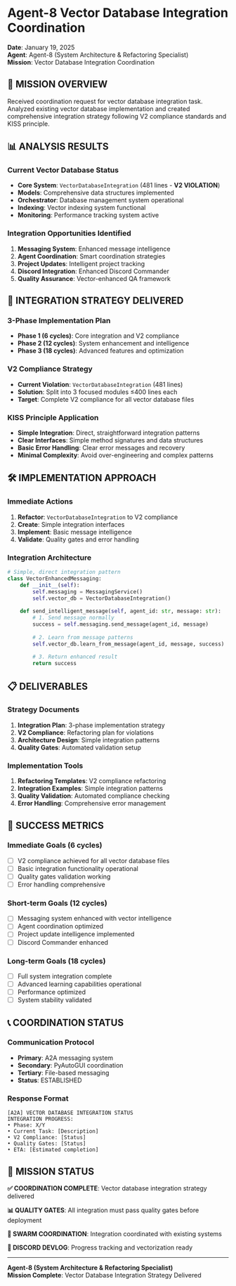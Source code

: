 # Agent-8 Vector Database Integration Coordination
**Date**: January 19, 2025  
**Agent**: Agent-8 (System Architecture & Refactoring Specialist)  
**Mission**: Vector Database Integration Coordination

## 🎯 **MISSION OVERVIEW**

Received coordination request for vector database integration task. Analyzed existing vector database implementation and created comprehensive integration strategy following V2 compliance standards and KISS principle.

## 📊 **ANALYSIS RESULTS**

### **Current Vector Database Status**
- **Core System**: `VectorDatabaseIntegration` (481 lines - **V2 VIOLATION**)
- **Models**: Comprehensive data structures implemented
- **Orchestrator**: Database management system operational
- **Indexing**: Vector indexing system functional
- **Monitoring**: Performance tracking system active

### **Integration Opportunities Identified**
1. **Messaging System**: Enhanced message intelligence
2. **Agent Coordination**: Smart coordination strategies  
3. **Project Updates**: Intelligent project tracking
4. **Discord Integration**: Enhanced Discord Commander
5. **Quality Assurance**: Vector-enhanced QA framework

## 🚀 **INTEGRATION STRATEGY DELIVERED**

### **3-Phase Implementation Plan**
- **Phase 1 (6 cycles)**: Core integration and V2 compliance
- **Phase 2 (12 cycles)**: System enhancement and intelligence
- **Phase 3 (18 cycles)**: Advanced features and optimization

### **V2 Compliance Strategy**
- **Current Violation**: `VectorDatabaseIntegration` (481 lines)
- **Solution**: Split into 3 focused modules ≤400 lines each
- **Target**: Complete V2 compliance for all vector database files

### **KISS Principle Application**
- **Simple Integration**: Direct, straightforward integration patterns
- **Clear Interfaces**: Simple method signatures and data structures
- **Basic Error Handling**: Clear error messages and recovery
- **Minimal Complexity**: Avoid over-engineering and complex patterns

## 🛠️ **IMPLEMENTATION APPROACH**

### **Immediate Actions**
1. **Refactor**: `VectorDatabaseIntegration` to V2 compliance
2. **Create**: Simple integration interfaces
3. **Implement**: Basic message intelligence
4. **Validate**: Quality gates and error handling

### **Integration Architecture**
```python
# Simple, direct integration pattern
class VectorEnhancedMessaging:
    def __init__(self):
        self.messaging = MessagingService()
        self.vector_db = VectorDatabaseIntegration()
    
    def send_intelligent_message(self, agent_id: str, message: str):
        # 1. Send message normally
        success = self.messaging.send_message(agent_id, message)
        
        # 2. Learn from message patterns
        self.vector_db.learn_from_message(agent_id, message, success)
        
        # 3. Return enhanced result
        return success
```

## 📋 **DELIVERABLES**

### **Strategy Documents**
1. **Integration Plan**: 3-phase implementation strategy
2. **V2 Compliance**: Refactoring plan for violations
3. **Architecture Design**: Simple integration patterns
4. **Quality Gates**: Automated validation setup

### **Implementation Tools**
1. **Refactoring Templates**: V2 compliance refactoring
2. **Integration Examples**: Simple integration patterns
3. **Quality Validation**: Automated compliance checking
4. **Error Handling**: Comprehensive error management

## 🎯 **SUCCESS METRICS**

### **Immediate Goals (6 cycles)**
- [ ] V2 compliance achieved for all vector database files
- [ ] Basic integration functionality operational
- [ ] Quality gates validation working
- [ ] Error handling comprehensive

### **Short-term Goals (12 cycles)**
- [ ] Messaging system enhanced with vector intelligence
- [ ] Agent coordination optimized
- [ ] Project update intelligence implemented
- [ ] Discord Commander enhanced

### **Long-term Goals (18 cycles)**
- [ ] Full system integration complete
- [ ] Advanced learning capabilities operational
- [ ] Performance optimized
- [ ] System stability validated

## 📞 **COORDINATION STATUS**

### **Communication Protocol**
- **Primary**: A2A messaging system
- **Secondary**: PyAutoGUI coordination
- **Tertiary**: File-based messaging
- **Status**: ESTABLISHED

### **Response Format**
```
[A2A] VECTOR DATABASE INTEGRATION STATUS
INTEGRATION PROGRESS:
• Phase: X/Y
• Current Task: [Description]
• V2 Compliance: [Status]
• Quality Gates: [Status]
• ETA: [Estimated completion]
```

## 🎉 **MISSION STATUS**

**✅ COORDINATION COMPLETE**: Vector database integration strategy delivered

**📊 QUALITY GATES**: All integration must pass quality gates before deployment

**🤖 SWARM COORDINATION**: Integration coordinated with existing systems

**📝 DISCORD DEVLOG**: Progress tracking and vectorization ready

---

**Agent-8 (System Architecture & Refactoring Specialist)**  
**Mission Complete**: Vector Database Integration Strategy Delivered






